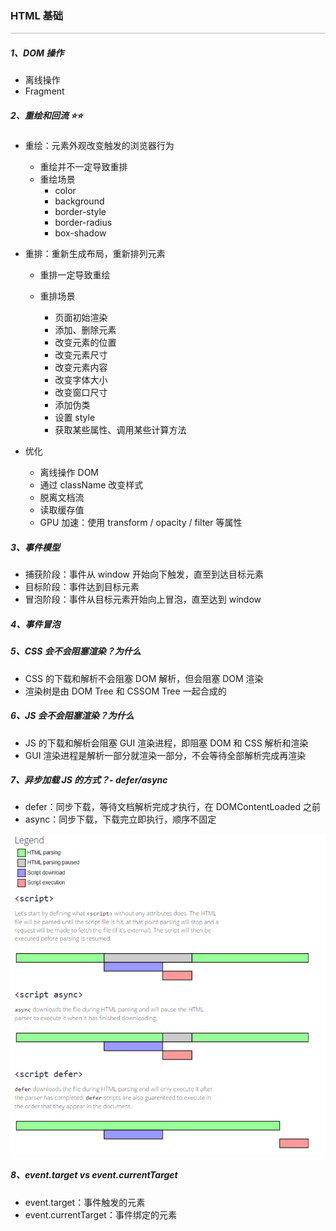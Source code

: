 ### HTML 基础

<hr style="height:0px;border:none;border-top:2px solid #d8d8d8;" />

##### 1、DOM 操作

- 离线操作
- Fragment

##### 2、重绘和回流 ⭐️⭐️

- 重绘：元素外观改变触发的浏览器行为

  - 重绘并不一定导致重排
  - 重绘场景
    - color
    - background
    - border-style
    - border-radius
    - box-shadow

- 重排：重新生成布局，重新排列元素

  - 重排一定导致重绘
  - 重排场景

    - 页面初始渲染
    - 添加、删除元素
    - 改变元素的位置
    - 改变元素尺寸
    - 改变元素内容
    - 改变字体大小
    - 改变窗口尺寸
    - 添加伪类
    - 设置 style
    - 获取某些属性、调用某些计算方法

- 优化

  - 离线操作 DOM
  - 通过 className 改变样式
  - 脱离文档流
  - 读取缓存值
  - GPU 加速：使用 transform / opacity / filter 等属性

##### 3、事件模型

- 捕获阶段：事件从 window 开始向下触发，直至到达目标元素
- 目标阶段：事件达到目标元素
- 冒泡阶段：事件从目标元素开始向上冒泡，直至达到 window

##### 4、事件冒泡

##### 5、CSS 会不会阻塞渲染？为什么

- CSS 的下载和解析不会阻塞 DOM 解析，但会阻塞 DOM 渲染
- 渲染树是由 DOM Tree 和 CSSOM Tree 一起合成的

##### 6、JS 会不会阻塞渲染？为什么

- JS 的下载和解析会阻塞 GUI 渲染进程，即阻塞 DOM 和 CSS 解析和渲染
- GUI 渲染进程是解析一部分就渲染一部分，不会等待全部解析完成再渲染

##### 7、异步加载 JS 的方式？- defer/async

- defer：同步下载，等待文档解析完成才执行，在 DOMContentLoaded 之前
- async：同步下载，下载完立即执行，顺序不固定

![Alt text](../%E9%9D%A2%E8%AF%95%E8%BE%85%E5%8A%A9%E5%8C%85/JavaScript/async-defer.png)

##### 8、event.target vs event.currentTarget

- event.target：事件触发的元素
- event.currentTarget：事件绑定的元素
